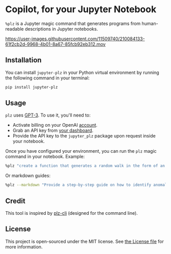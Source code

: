# Copilot, for your Jupyter Notebook

`%plz` is a Jupyter magic command that generates programs from human-readable descriptions in Jupyter notebooks.

https://user-images.githubusercontent.com/11509740/210084133-61f2cb2d-9968-4b01-8a67-85fcb92eb312.mov


## Installation

You can install `jupyter-plz` in your Python virtual environment by running the following command in your terminal:

```bash
pip install jupyter-plz
```

## Usage

`plz` uses [GPT-3](https://beta.openai.com/). To use it, you'll need to:

- Activate billing on your OpenAI [account](https://beta.openai.com/account/billing/overview).
- Grab an API key from [your dashboard](https://beta.openai.com/).
- Provide the API key to the `jupyter_plz` package upon request inside your notebook.

Once you have configured your environment, you can run the `plz` magic command in your notebook. Example:

```bash
%plz "create a function that generates a random walk in the form of an array."
```

Or markdown guides:

```bash
%plz --markdown "Provide a step-by-step guide on how to identify anomalies in a list of numbers."
```

## Credit

This tool is inspired by [plz-cli](https://github.com/m1guelpf/plz-cli) (designed for the command line).

## License

This project is open-sourced under the MIT license. See [the License file](LICENSE) for more information.
